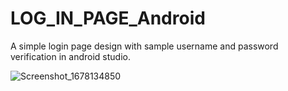 # LOG_IN_PAGE_Android
A simple login page design with sample username and password verification in android studio.


![Screenshot_1678134850](https://user-images.githubusercontent.com/69003347/223224774-4981aa64-59ef-4dca-9496-cec89117d608.png)
